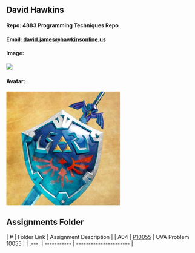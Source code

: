 ## David Hawkins
#### Repo: 4883 Programming Techniques Repo
#### Email: david.james@hawkinsonline.us
#### Image:
<img src="Profile Photos/IMG_1605.PNG" width="300">

#### Avatar:
<img src="Profile Photos/Zelda.jpg" width="300">

## Assignments Folder

|   #   |   Folder Link   |   Assignment Description    |
|   A04    |   [P10055](https://github.com/hawkidav000/4883-PT-hawkins/tree/main/Assignments/P10055)    |   UVA Problem 10055   |
| :---: |   -----------   |   ----------------------    | 
